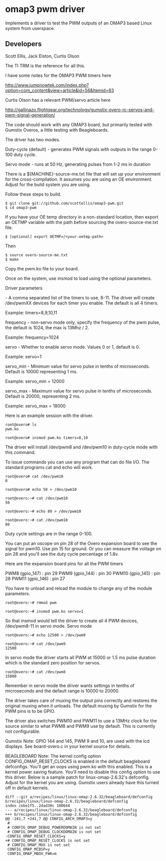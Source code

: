   omap3 pwm driver
=======

Implements a driver to test the PWM outputs of an OMAP3 based Linux system from userspace.

Developers
-------
Scott Ellis, Jack Elston, Curtis Olson

The TI TRM is the reference for all this. 

I have some notes for the OMAP3 PWM timers here

http://www.jumpnowtek.com/index.php?option=com_content&view=article&id=56&Itemid=63

Curtis Olson has a relevant PWM/servo article here

http://gallinazo.flightgear.org/technology/gumstix-overo-rc-servos-and-pwm-signal-generation/


The code should work with any OMAP3 board, but primarily tested with Gumstix Overos, a little
testing with Beagleboards.

The driver has two modes.

Duty-cycle (default) - generates PWM signals with outputs in the range 0-100 duty cycle.

Servo mode - runs at 50 Hz, generating pulses from 1-2 ms in duration


There is a ${MACHINE}-source-me.txt file that will set up your environment for
the cross-compilation. It assumes you are using an OE environment. 
Adjust for the build system you are using.


Follow these steps to build.

	$ git clone git://github.com/scottellis/omap3-pwm.git
	$ cd omap3-pwm


If you have your OE temp directory in a non-standard location, then export an
OETMP variable with the path before sourcing the overo-source-me.txt file. 

	$ [optional] export OETMP=/<your-oetmp-path>

Then

	$ source overo-source-me.txt
	$ make 


Copy the pwm.ko file to your board.


Once on the system, use insmod to load using the optional parameters.

Driver parameters

<timers> - A comma separated list of the timers to use, 8-11. The driver will create
/dev/pwmXX devices for each timer you enable. The default is all 4 timers.

Example: timers=8,9,10,11

frequency - non-servo mode only, specify the frequency of the pwm pulse, the default
is 1024, the max is 13Mhz / 2.

Example: frequency=1024

servo - Whether to enable servo mode. Values 0 or 1, default is 0.

Example: servo=1

servo_min - Minimum value for servo pulse in tenths of microseconds. Default is 10000 representing 1 ms.

Example: servo_min = 12000

servo_max - Maximum value for servo pulse in tenths of microseconds. Default is 20000, representing 2 ms.

Example: servo_max = 18000


Here is an example session with the driver.

	root@overo# ls
	pwm.ko

	root@overo# insmod pwm.ko timers=8,10

The driver will install /dev/pwm8 and /dev/pwm10 in duty-cycle mode with this command.

To issue commands you can use any program that can do file I/O. The standard programs
cat and echo will work. 

	root@overo# cat /dev/pwm10
	0

	root@overo# echo 50 > /dev/pwm10

	root@overo:~# cat /dev/pwm10
	50

	root@overo:~# echo 80 > /dev/pwm10

	root@overo:~# cat /dev/pwm10
	80

Duty cycle settings are in the range 0-100.

You can put an oscope on pin 28 of the Overo expansion board to see the signal for pwm10.
Use pin 15 for ground. Or you can measure the voltage on pin 28 and you'll see the duty 
cycle percentage of 1.8v.

Here are the expansion board pins for all the PWM timers

PWM8  (gpio_147) : pin 29
PWM9  (gpio_144) : pin 30
PWM10 (gpio_145) : pin 28
PWM11 (gpio_146) : pin 27

You have to unload and reload the module to change any of the module parameters.

	root@overo:~# rmmod pwm  

	root@overo:~# insmod pwm.ko servo=1

So that insmod would tell the driver to create all 4 PWM devices, /dev/pwm8-11
in servo mode. Servo mode 

	root@overo:~# echo 12500 > /dev/pwm9
	
	root@overo:~# cat /dev/pwm9
	12500

In servo mode the driver starts all PWM at 15000 or 1.5 ms pulse duration which is
the standard zero position for servos.

	root@overo:~# cat /dev/pwm8
	15000

Remember in servo mode the driver wants settings in tenths of microseconds and the default
range is 10000 to 20000.


The driver takes care of muxing the output pins correctly and restores the 
original muxing when it unloads. The default muxing by Gumstix for the PWM 
pins is to be GPIO. 

The driver also switches PWM10 and PWM11 to use a 13MHz clock for the source
similar to what PWM8 and PWM9 use by default. This is currently not 
configurable.

Gumstix Note: GPIO 144 and 145, PWM 9 and 10, are used with the lcd displays.
See board-overo.c in your kernel source for details.


BEAGLEBOARD Note: The kernel config option CONFIG_OMAP_RESET_CLOCKS is enabled
in the default beagleboard defconfigs. You'll get an oops using pwm.ko with
this enabled. This is a kernel power saving feature. You'll need to disable this 
config option to use this driver. Below is a sample patch for linux-omap-2.6.32's
defconfig. Adjust for the kernel you are using. Gumstix users already have this
turned off in default kernels.

	diff --git a/recipes/linux/linux-omap-2.6.32/beagleboard/defconfig b/recipes/linux/linux-omap-2.6.32/beagleboard/defconfig
	index cebe1f5..2dad30c 100644
	--- a/recipes/linux/linux-omap-2.6.32/beagleboard/defconfig
	+++ b/recipes/linux/linux-omap-2.6.32/beagleboard/defconfig
	@@ -241,7 +241,7 @@ CONFIG_ARCH_OMAP3=y
	 #
	 # CONFIG_OMAP_DEBUG_POWERDOMAIN is not set
	 # CONFIG_OMAP_DEBUG_CLOCKDOMAIN is not set
	-CONFIG_OMAP_RESET_CLOCKS=y
	+# CONFIG_OMAP_RESET_CLOCKS is not set
	 # CONFIG_OMAP_MUX is not set
	 CONFIG_OMAP_MCBSP=y
	 CONFIG_OMAP_MBOX_FWK=m


